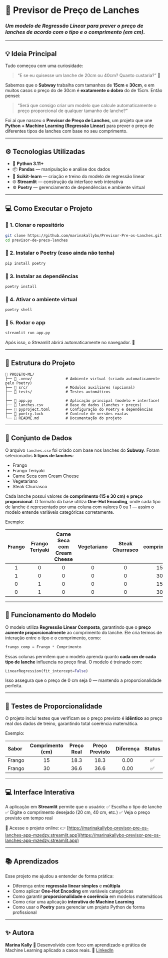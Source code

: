 # 🥪 Previsor de Preço de Lanches

### *Um modelo de Regressão Linear para prever o preço de lanches de acordo com o tipo e o comprimento (em cm).*

---

## 💡 Ideia Principal

Tudo começou com uma curiosidade:

> “E se eu quisesse um lanche de 20cm ou 40cm? Quanto custaria?” 🤔

Sabemos que o **Subway** trabalha com tamanhos de **15cm** e **30cm**, e em muitos casos o preço do de 30cm é **exatamente o dobro** do de 15cm.
Então pensei:

> “Será que consigo criar um modelo que calcule automaticamente o preço proporcional de qualquer tamanho de lanche?”

Foi aí que nasceu o **Previsor de Preço de Lanches**, um projeto que une **Python + Machine Learning (Regressão Linear)** para prever o preço de diferentes tipos de lanches com base no seu comprimento.

---

## ⚙️ Tecnologias Utilizadas

* 🐍 **Python 3.11+**
* 📦 **Pandas** — manipulação e análise dos dados
* 🧠 **Scikit-learn** — criação e treino do modelo de regressão linear
* 🌐 **Streamlit** — construção da interface web interativa
* ⚙️ **Poetry** — gerenciamento de dependências e ambiente virtual

---

## 💻 Como Executar o Projeto

### 🔹 1. Clonar o repositório
```bash
git clone https://github.com/marinakallybo/Previsor-Pre-os-Lanches.git
cd previsor-de-preco-lanches
````

### 🔹 2. Instalar o Poetry (caso ainda não tenha)

```bash
pip install poetry
```

### 🔹 3. Instalar as dependências

```bash
poetry install
```

### 🔹 4. Ativar o ambiente virtual

```bash
poetry shell
```

### 🔹 5. Rodar o app

```bash
streamlit run app.py
```

Após isso, o Streamlit abrirá automaticamente no navegador. 🎉

---

## 🧩 Estrutura do Projeto

```
📂 PROJETO-ML/
├── 📁 .venv/               # Ambiente virtual (criado automaticamente pelo Poetry)
├── 📁 src/                 # Módulos auxiliares (opcional)
├── 📁 tests/               # Testes automáticos
│
├── 📄 app.py               # Aplicação principal (modelo + interface)
├── 📄 lanches.csv          # Base de dados (lanches + preços)
├── 📄 pyproject.toml       # Configuração do Poetry e dependências
├── 📄 poetry.lock          # Controle de versões exatas
└── 📄 README.md            # Documentação do projeto
```

---

## 🍞 Conjunto de Dados

O arquivo `lanches.csv` foi criado com base nos lanches do **Subway**.
Foram selecionados **5 tipos de lanches**:

* Frango
* Frango Teriyaki
* Carne Seca com Cream Cheese
* Vegetariano
* Steak Churrasco

Cada lanche possui valores de **comprimento (15 e 30 cm)** e **preço proporcional**.
O formato da base utiliza **One-Hot Encoding**, onde cada tipo de lanche é representado por uma coluna com valores 0 ou 1 — assim o modelo entende variáveis categóricas corretamente.

Exemplo:

| Frango | Frango Teriyaki | Carne Seca com Cream Cheese | Vegetariano | Steak Churrasco | comprimento | preço |
| :----: | :-------------: | :-------------------------: | :---------: | :-------------: | :---------: | :---: |
|    1   |        0        |              0              |      0      |        0        |      15     | 18.30 |
|    1   |        0        |              0              |      0      |        0        |      30     | 36.60 |
|    0   |        1        |              0              |      0      |        0        |      15     | 25.20 |
|    0   |        1        |              0              |      0      |        0        |      30     | 44.10 |

---

## 🧠 Funcionamento do Modelo

O modelo utiliza **Regressão Linear Composta**, garantindo que o **preço aumente proporcionalmente** ao comprimento do lanche.
Ele cria termos de interação entre o tipo e o comprimento, como:

```python
frango_comp = Frango * Comprimento
```

Essas colunas permitem que o modelo aprenda quanto **cada cm de cada tipo de lanche** influencia no preço final.
O modelo é treinado com:

```python
LinearRegression(fit_intercept=False)
```

Isso assegura que o preço de 0 cm seja 0 — mantendo a proporcionalidade perfeita.

---

## 🧪 Testes de Proporcionalidade

O projeto inclui testes que verificam se o preço previsto é **idêntico** ao preço real dos dados de treino, garantindo total coerência matemática.

Exemplo:

| Sabor  | Comprimento (cm) | Preço Real | Preço Previsto | Diferença | Status |
| :----- | :--------------: | :--------: | :------------: | :-------: | :----: |
| Frango |        15        |    18.3    |      18.3      |    0.00   |    ✅   |
| Frango |        30        |    36.6    |      36.6      |    0.00   |    ✅   |

---

## 💻 Interface Interativa

A aplicação em **Streamlit** permite que o usuário:
✅ Escolha o tipo de lanche
✅ Digite o comprimento desejado (20 cm, 40 cm, etc.)
✅ Veja o preço previsto em tempo real

🔗 Acesse o projeto online:
👉 [https://marinakallybo-previsor-pre-os-lanches-app-mzedzy.streamlit.app](https://marinakallybo-previsor-pre-os-lanches-app-mzedzy.streamlit.app)

---

## 📚 Aprendizados

Esse projeto me ajudou a entender de forma prática:

* Diferença entre **regressão linear simples** e **múltipla**
* Como aplicar **One-Hot Encoding** em variáveis categóricas
* Como garantir **proporcionalidade e coerência** em modelos matemáticos
* Como criar uma aplicação **interativa de Machine Learning**
* Como usar o **Poetry** para gerenciar um projeto Python de forma profissional

---

## ✨ Autora

**Marina Kally**
📍 Desenvolvido com foco em aprendizado e prática de Machine Learning aplicado a casos reais.
🔗 [LinkedIn](https://www.linkedin.com/in/marina-kally-695535252)
